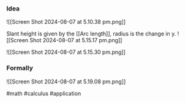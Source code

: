 ### Idea
![[Screen Shot 2024-08-07 at 5.10.38 pm.png]]

Slant height is given by the [[Arc length]], radius is the change in y.
![[Screen Shot 2024-08-07 at 5.15.17 pm.png]]

![[Screen Shot 2024-08-07 at 5.15.30 pm.png]]
### Formally
![[Screen Shot 2024-08-07 at 5.19.08 pm.png]]

#math #calculus #application 



